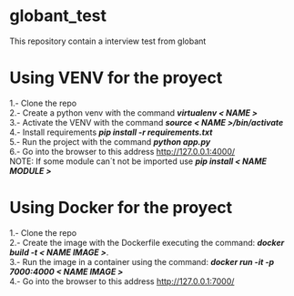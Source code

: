 # globant_test
This repository contain a interview test from globant

# Using VENV for the proyect
1.- Clone the repo
<br>
2.- Create a python venv with the command ***virtualenv < NAME >***
<br>
3.- Activate the VENV with the command ***source < NAME >/bin/activate***
<br>
4.- Install requirements ***pip install -r requirements.txt***
<br>
5.- Run the project with the command ***python app.py***
<br>
6.- Go into the browser to this address http://127.0.0.1:4000/
<br>
NOTE:  If some module can´t not be imported use ***pip install < NAME MODULE >***
  


# Using Docker for the proyect
1.- Clone the repo
<br>
2.- Create the image with the Dockerfile executing the command: ***docker build -t < NAME IMAGE >***.
<br>
3.- Run the image in a container using the command: ***docker run -it -p 7000:4000 < NAME IMAGE >***
<br>
4.- Go into the browser to this address http://127.0.0.1:7000/
